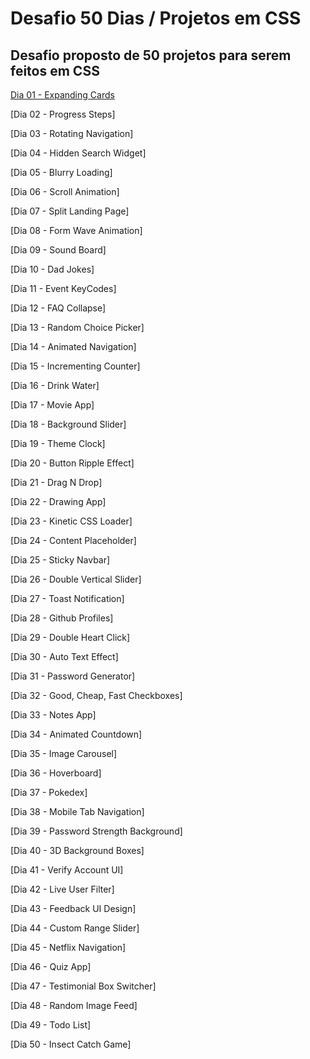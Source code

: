 # Desafio 50 Dias / Projetos em CSS

## Desafio proposto de 50 projetos para serem feitos em CSS

[Dia 01 - Expanding Cards](https://www.google.com.br)

[Dia 02 - Progress Steps]

[Dia 03 - Rotating Navigation]

[Dia 04 - Hidden Search Widget]

[Dia 05 - Blurry Loading]

[Dia 06 - Scroll Animation]

[Dia 07 - Split Landing Page]

[Dia 08 - Form Wave Animation]

[Dia 09 - Sound Board]

[Dia 10 - Dad Jokes]

[Dia 11 - Event KeyCodes]

[Dia 12 - FAQ Collapse]

[Dia 13 - Random Choice Picker]

[Dia 14 - Animated Navigation]

[Dia 15 - Incrementing Counter]

[Dia 16 - Drink Water]

[Dia 17 - Movie App]

[Dia 18 - Background Slider]

[Dia 19 - Theme Clock]

[Dia 20 - Button Ripple Effect]

[Dia 21 - Drag N Drop]

[Dia 22 - Drawing App]

[Dia 23 - Kinetic CSS Loader]

[Dia 24 - Content Placeholder]

[Dia 25 - Sticky Navbar]

[Dia 26 - Double Vertical Slider]

[Dia 27 - Toast Notification]

[Dia 28 - Github Profiles]

[Dia 29 - Double Heart Click]

[Dia 30 - Auto Text Effect]

[Dia 31 - Password Generator]

[Dia 32 - Good, Cheap, Fast Checkboxes]

[Dia 33 - Notes App]

[Dia 34 - Animated Countdown]

[Dia 35 - Image Carousel]

[Dia 36 - Hoverboard]

[Dia 37 - Pokedex]

[Dia 38 - Mobile Tab Navigation]

[Dia 39 - Password Strength Background]

[Dia 40 - 3D Background Boxes]

[Dia 41 - Verify Account UI]

[Dia 42 - Live User Filter]

[Dia 43 - Feedback UI Design]

[Dia 44 - Custom Range Slider]

[Dia 45 - Netflix Navigation]

[Dia 46 - Quiz App]

[Dia 47 - Testimonial Box Switcher]

[Dia 48 - Random Image Feed]

[Dia 49 - Todo List]

[Dia 50 - Insect Catch Game]

